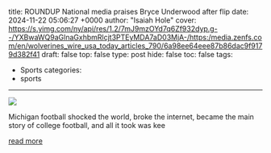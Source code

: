 title: ROUNDUP National media praises Bryce Underwood after flip
date: 2024-11-22 05:06:27 +0000
author: "Isaiah Hole"
cover: https://s.yimg.com/ny/api/res/1.2/7mJ9mzOYd7q6Zf932dyp.g--/YXBwaWQ9aGlnaGxhbmRlcjt3PTEyMDA7aD03MjA-/https:/media.zenfs.com/en/wolverines_wire_usa_today_articles_790/6a98ee64eee87b86dac9f9179d382f41
draft: false
top: false
type: post
hide: false
toc: false
tags:
  - Sports
categories:
  - sports
---

![](https://s.yimg.com/ny/api/res/1.2/7mJ9mzOYd7q6Zf932dyp.g--/YXBwaWQ9aGlnaGxhbmRlcjt3PTEyMDA7aD03MjA-/https:/media.zenfs.com/en/wolverines_wire_usa_today_articles_790/6a98ee64eee87b86dac9f9179d382f41)

Michigan football shocked the world, broke the internet, became the main story of college football, and all it took was kee

[read more](https://wolverineswire.usatoday.com/lists/bryce-underwood-michigan-football-national-media-reaction/)
